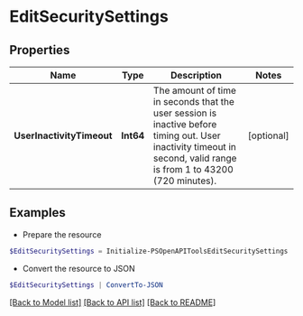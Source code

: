 # EditSecuritySettings
## Properties

Name | Type | Description | Notes
------------ | ------------- | ------------- | -------------
**UserInactivityTimeout** | **Int64** | The amount of time in seconds that the user session is inactive before timing out. User inactivity timeout in second, valid range is from 1 to 43200 (720 minutes). | [optional] 

## Examples

- Prepare the resource
```powershell
$EditSecuritySettings = Initialize-PSOpenAPIToolsEditSecuritySettings  -UserInactivityTimeout 1800
```

- Convert the resource to JSON
```powershell
$EditSecuritySettings | ConvertTo-JSON
```

[[Back to Model list]](../README.md#documentation-for-models) [[Back to API list]](../README.md#documentation-for-api-endpoints) [[Back to README]](../README.md)

